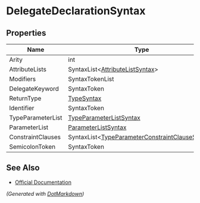 # DelegateDeclarationSyntax

## Properties

| Name              | Type                                                                                       |
| ----------------- | ------------------------------------------------------------------------------------------ |
| Arity             | int                                                                                        |
| AttributeLists    | SyntaxList\<[AttributeListSyntax](AttributeListSyntax.md)>                                 |
| Modifiers         | SyntaxTokenList                                                                            |
| DelegateKeyword   | SyntaxToken                                                                                |
| ReturnType        | [TypeSyntax](TypeSyntax.md)                                                                |
| Identifier        | SyntaxToken                                                                                |
| TypeParameterList | [TypeParameterListSyntax](TypeParameterListSyntax.md)                                      |
| ParameterList     | [ParameterListSyntax](ParameterListSyntax.md)                                              |
| ConstraintClauses | SyntaxList\<[TypeParameterConstraintClauseSyntax](TypeParameterConstraintClauseSyntax.md)> |
| SemicolonToken    | SyntaxToken                                                                                |

## See Also

* [Official Documentation](https://docs.microsoft.com/en-us/dotnet/api/microsoft.codeanalysis.csharp.syntax.delegatedeclarationsyntax)


*\(Generated with [DotMarkdown](http://github.com/JosefPihrt/DotMarkdown)\)*